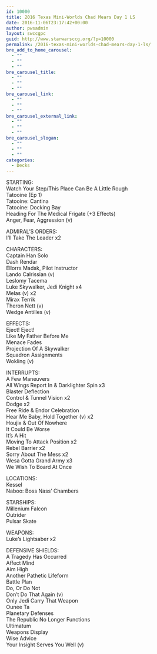 ```yaml
---
id: 10000
title: 2016 Texas Mini-Worlds Chad Mears Day 1 LS
date: 2016-11-06T23:17:42+00:00
author: pwsadmin
layout: swccgpc
guid: http://www.starwarsccg.org/?p=10000
permalink: /2016-texas-mini-worlds-chad-mears-day-1-ls/
bre_add_to_home_carousel:
  - ""
  - ""
  - ""
bre_carousel_title:
  - ""
  - ""
  - ""
bre_carousel_link:
  - ""
  - ""
  - ""
bre_carousel_external_link:
  - ""
  - ""
  - ""
bre_carousel_slogan:
  - ""
  - ""
  - ""
categories:
  - Decks
---
```

STARTING:  
Watch Your Step/This Place Can Be A Little Rough  
Tatooine (Ep 1)  
Tatooine: Cantina  
Tatooine: Docking Bay  
Heading For The Medical Frigate (+3 Effects)  
Anger, Fear, Aggression (v)

ADMIRAL&#8217;S ORDERS:  
I&#8217;ll Take The Leader x2

CHARACTERS:  
Captain Han Solo  
Dash Rendar  
Ellorrs Madak, Pilot Instructor  
Lando Calrissian (v)  
Leslomy Tacema  
Luke Skywalker, Jedi Knight x4  
Melas (v) x2  
Mirax Terrik  
Theron Nett (v)  
Wedge Antilles (v)

EFFECTS:  
Eject! Eject!  
Like My Father Before Me  
Menace Fades  
Projection Of A Skywalker  
Squadron Assignments  
Wokling (v)

INTERRUPTS:  
A Few Maneuvers  
All Wings Report In & Darklighter Spin x3  
Blaster Deflection  
Control & Tunnel Vision x2  
Dodge x2  
Free Ride & Endor Celebration  
Hear Me Baby, Hold Together (v) x2  
Houjix & Out Of Nowhere  
It Could Be Worse  
It&#8217;s A Hit  
Moving To Attack Position x2  
Rebel Barrier x2  
Sorry About The Mess x2  
Wesa Gotta Grand Army x3  
We Wish To Board At Once

LOCATIONS:  
Kessel  
Naboo: Boss Nass&#8217; Chambers

STARSHIPS:  
Millenium Falcon  
Outrider  
Pulsar Skate

WEAPONS:  
Luke&#8217;s Lightsaber x2

DEFENSIVE SHIELDS:  
A Tragedy Has Occurred  
Affect Mind  
Aim High  
Another Pathetic Lifeform  
Battle Plan  
Do, Or Do Not  
Don&#8217;t Do That Again (v)  
Only Jedi Carry That Weapon  
Ounee Ta  
Planetary Defenses  
The Republic No Longer Functions  
Ultimatum  
Weapons Display  
Wise Advice  
Your Insight Serves You Well (v)